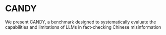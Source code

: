 # CANDY
We present CANDY, a benchmark designed to systematically evaluate the capabilities and limitations of LLMs in fact-checking Chinese misinformation
